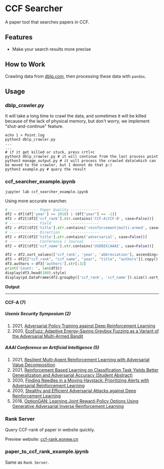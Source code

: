 
# CCF Searcher

A paper tool that searches papers in CCF.

## Features

* Make your search results more precise

## How to Work

Crawling data from [dblp.com](https://dblp.uni-trier.de/), then processing these data with `pandas`.

## Usage

### dblp_crawler.py

It will take a long time to crawl the data, and sometimes it will be killed because of the lack of physical memory, but don't worry, we implement "shut-and-continue" feature. 

```shell
echo 1 > Point.log
python3 dblp_crawler.py
...
...
# if it get killed or stuck, press crtl+c
python3 dblp_crawler.py # it will continue from the last process point
python3 manage_output.py # it will process the crawled data(which can be moved to the crawler, but I donnot do that p:)
python3 example.py # query the result
```

### ccf_searcher_example.ipynb

```shell
jupyter lab ccf_searcher_example.ipynb
```

Using more accurate searcher.

```python
# ------------- Paper Quality -------------
df2 = df[(df['year'] >= 2018) | (df["year"] == -1)]
df2 = df2[(df2['ccf_rank'].str.contains('CCF-A|CCF-B', case=False))]
# ------------- Field         -------------
df2 = df2[(df2['title'].str.contains('reinforcement|multi-armed', case=False))]
# ------------- Direction     -------------
df2 = df2[(df2['title'].str.contains('adversarial', case=False))]
# ------------- Conference / Journal   -------------
df2 = df2[(df2['ccf_name'].str.contains('USENIX|AAAI', case=False))]

df2 = df2.sort_values(['ccf_rank', 'year', 'abbreviation'], ascending=[True, False, False])
df3 = df2[["ccf_rank", "ccf_name", "year", "title", "authors"]].copy() # Show
df3.authors = df3['authors'].str[:32]
print('Count: ', len(df3))
display(df3.head(100).style)
display(pd.DataFrame(df2.groupby(['ccf_rank', 'ccf_name']).size().sort_values(ascending=False)).style)
```

**Output**

---

#### CCF-A (7)
##### Usenix Security Symposium (2)
1. 2021, [Adversarial Policy Training against Deep Reinforcement Learning](https://www.usenix.org/conference/usenixsecurity21/presentation/wu-xian)
2. 2020, [EcoFuzz: Adaptive Energy-Saving Greybox Fuzzing as a Variant of the Adversarial Multi-Armed Bandit](https://www.usenix.org/conference/usenixsecurity20/presentation/yue)
##### AAAI Conference on Artificial Intelligence (5)
1. 2021, [Resilient Multi-Agent Reinforcement Learning with Adversarial Value Decomposition](https://ojs.aaai.org/index.php/AAAI/article/view/17348)
2. 2021, [Reinforcement Based Learning on Classification Task Yields Better Generalization and Adversarial Accuracy (Student Abstract)](https://ojs.aaai.org/index.php/AAAI/article/view/17893)
3. 2020, [Finding Needles in a Moving Haystack: Prioritizing Alerts with Adversarial Reinforcement Learning](https://ojs.aaai.org/index.php/AAAI/article/view/5442)
4. 2020, [Stealthy and Efficient Adversarial Attacks against Deep Reinforcement Learning](https://ojs.aaai.org/index.php/AAAI/article/view/6047)
5. 2018, [OptionGAN: Learning Joint Reward-Policy Options Using Generative Adversarial Inverse Reinforcement Learning](https://dblp.uni-trier.de/rec/conf/aaai/0002CBMPP18.html?view=bibtex)

### Rank Server

Query CCF-rank of paper in website quickly.

Preview website: [ccf-rank.eonew.cn](http://ccf-rank.eonew.cn)

### paper_to_ccf_rank_example.ipynb

Same as `Rank Server`.
